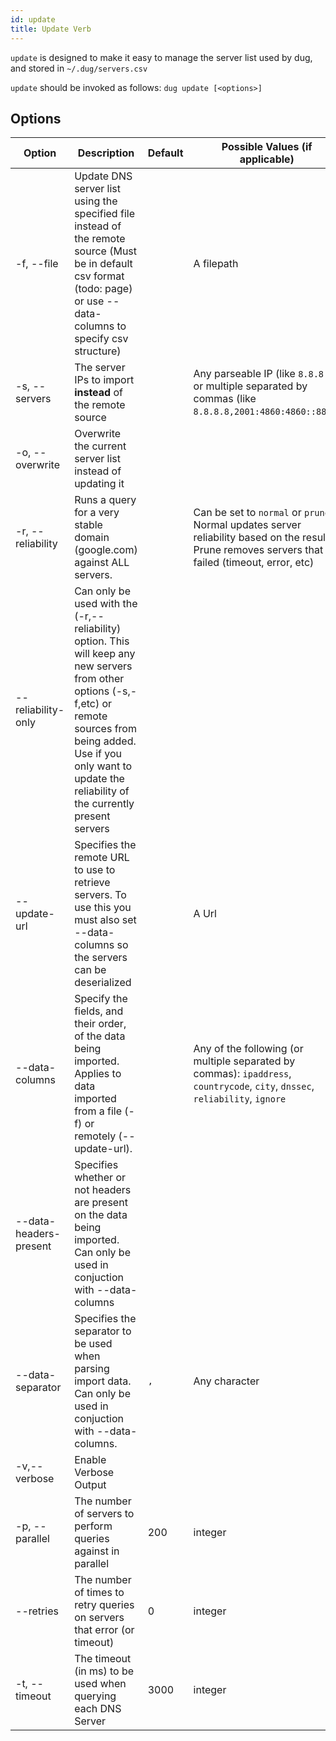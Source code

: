 ```yaml
---
id: update
title: Update Verb
---
```


`update` is designed to make it easy to manage the server list used by dug, and stored in `~/.dug/servers.csv`

`update` should be invoked as follows: `dug update [<options>]`

## Options

| Option                 | Description                                                                                                                                                                                                                            | Default | Possible Values (if applicable)                                                                                                                    |
| ---------------------- | -------------------------------------------------------------------------------------------------------------------------------------------------------------------------------------------------------------------------------------- | ------- | -------------------------------------------------------------------------------------------------------------------------------------------------- |
| -f, --file             | Update DNS server list using the specified file instead of the remote source (Must be in default csv format (todo: page) or use --data-columns to specify csv structure)                                                               |         | A filepath                                                                                                                                         |
| -s, --servers          | The server IPs to import __instead__ of the remote source                                                                                                                                                                              |         | Any parseable IP (like `8.8.8.8`), or multiple separated by commas (like `8.8.8.8,2001:4860:4860::8888`)                                           |
| -o, --overwrite        | Overwrite the current server list instead of updating it                                                                                                                                                                               |         |                                                                                                                                                    |
| -r, --reliability      | Runs a query for a very stable domain (google.com) against ALL servers.                                                                                                                                                                |         | Can be set to `normal` or `prune`. Normal updates server reliability based on the results, Prune removes servers that failed (timeout, error, etc) |
| --reliability-only     | Can only be used with the (-r,--reliability) option. This will keep any new servers from other options (-s,-f,etc) or remote sources from being added. Use if you only want to update the reliability of the currently present servers |         |                                                                                                                                                    |
| --update-url           | Specifies the remote URL to use to retrieve servers. To use this you must also set --data-columns so the servers can be deserialized                                                                                                   |         | A Url                                                                                                                                              |
| --data-columns         | Specify the fields, and their order, of the data being imported. Applies to data imported from a file (-f) or remotely (--update-url).                                                                                                 |         | Any of the following (or multiple separated by commas): `ipaddress`, `countrycode`, `city`, `dnssec`, `reliability`, `ignore`                      |
| --data-headers-present | Specifies whether or not headers are present on the data being imported. Can only be used in conjuction with --data-columns                                                                                                            |         |                                                                                                                                                    |
| --data-separator       | Specifies the separator to be used when parsing import data. Can only be used in conjuction with --data-columns.                                                                                                                       | `,`     | Any character                                                                                                                                      |
| -v,--verbose           | Enable Verbose Output                                                                                                                                                                                                                  |         |                                                                                                                                                    |
| -p, --parallel         | The number of servers to perform queries against in parallel                                                                                                                                                                           | 200     | integer                                                                                                                                            |
| --retries              | The number of times to retry queries on servers that error (or timeout)                                                                                                                                                                | 0       | integer                                                                                                                                            |
| -t, --timeout          | The timeout (in ms) to be used when querying each DNS Server                                                                                                                                                                           | 3000    | integer                                                                                                                                            |


